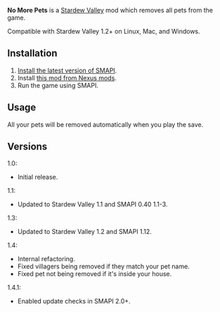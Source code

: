 **No More Pets** is a [Stardew Valley](http://stardewvalley.net/) mod which removes all pets from
the game.

Compatible with Stardew Valley 1.2+ on Linux, Mac, and Windows.

## Installation
1. [Install the latest version of SMAPI](https://github.com/Pathoschild/SMAPI/releases).
2. Install [this mod from Nexus mods](http://www.nexusmods.com/stardewvalley/mods/506).
3. Run the game using SMAPI.

## Usage
All your pets will be removed automatically when you play the save.

## Versions
1.0:
* Initial release.

1.1:
* Updated to Stardew Valley 1.1 and SMAPI 0.40 1.1-3.

1.3:
* Updated to Stardew Valley 1.2 and SMAPI 1.12.

1.4:
* Internal refactoring.
* Fixed villagers being removed if they match your pet name.
* Fixed pet not being removed if it's inside your house.

1.4.1:
* Enabled update checks in SMAPI 2.0+.
